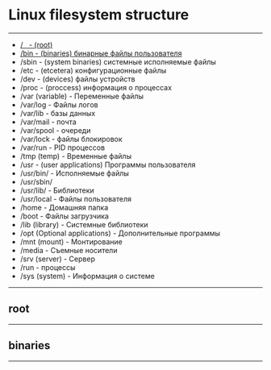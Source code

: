 
# Linux filesystem structure

------------------------------

- [/ &nbsp;&nbsp;- (root)](#root)
- [/bin - (binaries) бинарные файлы пользователя](#binaries)
- /sbin - (system binaries) системные исполняемые файлы
- /etc - (etcetera) конфигурационные файлы
- /dev - (devices) файлы устройств
- /proc - (proccess) информация о процессах
- /var (variable) - Переменные файлы
- /var/log - Файлы логов
- /var/lib - базы данных
- /var/mail - почта
- /var/spool - очереди
- /var/lock - файлы блокировок
- /var/run - PID процессов
- /tmp (temp) - Временные файлы
- /usr - (user applications) Программы пользователя
- /usr/bin/ - Исполняемые файлы
- /usr/sbin/
- /usr/lib/ - Библиотеки
- /usr/local - Файлы пользователя
- /home - Домашняя папка
- /boot - Файлы загрузчика
- /lib (library) - Системные библиотеки
- /opt (Optional applications) - Дополнительные программы
- /mnt (mount) - Монтирование
- /media - Съемные носители
- /srv (server) - Сервер
- /run - процессы
- /sys (system) - Информация о системе

------------------------------

## root


------------------------------


## binaries

------------------------------
